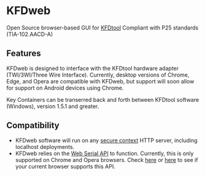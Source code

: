 # KFDweb

Open Source browser-based GUI for [KFDtool](https://github.com/KFDtool/KFDtool)
Compliant with P25 standards (TIA-102.AACD-A)

Features
----------------
KFDweb is designed to interface with the KFDtool hardware adapter (TWI/3WI/Three Wire Interface). Currently, desktop versions of Chrome, Edge, and Opera are compatible with KFDweb, but support will soon allow for support on Android devices using Chrome.

Key Containers can be transerred back and forth between KFDtool software (Windows), version 1.5.1 and greater.

Compatibility
----------------
* KFDweb software will run on any [secure context](https://developer.mozilla.org/en-US/docs/Web/Security/Secure_Contexts) HTTP server, including localhost deployments.
* KFDweb relies on the [Web Serial API](https://developer.mozilla.org/en-US/docs/Web/API/Web_Serial_API) to function. Currently, this is only supported on Chrome and Opera browsers. Check [here](https://caniuse.com/web-serial) or [here](https://caniuse.com/mdn-api_serial) to see if your current browser supports this API.